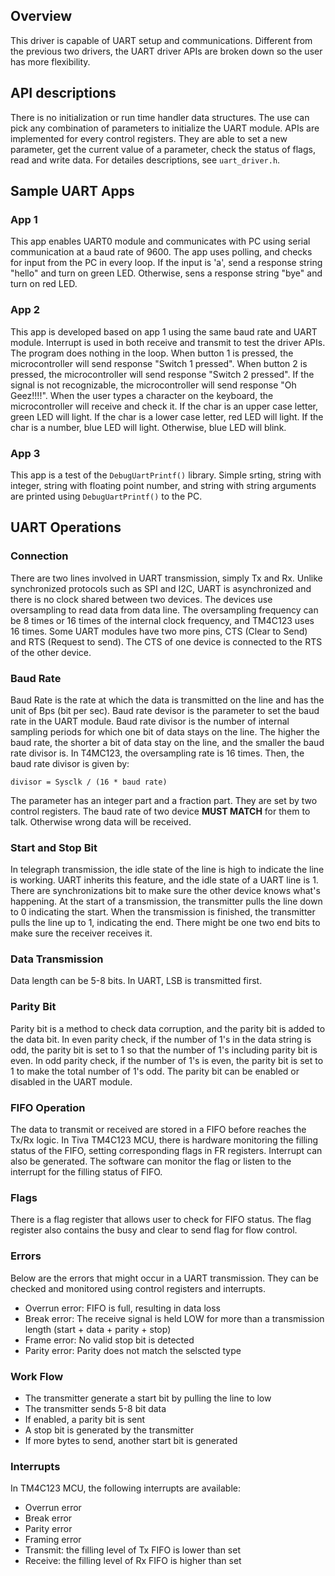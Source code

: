 ## Overview
This driver is capable of UART setup and communications. Different from the previous two drivers, the UART driver APIs are broken down so the user has more flexibility. 

## API descriptions
There is no initialization or run time handler data structures. The use can pick any combination of parameters to initialize the UART module. 
APIs are implemented for every control registers. They are able to set a new parameter, get the current value of a parameter, check the status of flags, read and write data. For detailes descriptions, see `uart_driver.h`.

## Sample UART Apps
### App 1
This app enables UART0 module and communicates with PC using serial communication at a baud rate of 9600. The app uses polling, and checks for input from the PC in every loop. If the input is 'a', send a response string "hello" and turn on green LED. Otherwise, sens a response string "bye" and turn on red LED.
### App 2
This app is developed based on app 1 using the same baud rate and UART module. Interrupt is used in both receive and transmit to test the driver APIs. 
The program does nothing in the loop. When button 1 is pressed, the microcontroller will send response "Switch 1 pressed". When button 2 is pressed, the microcontroller will send response "Switch 2 pressed". If the signal is not recognizable, the microcontroller will send response "Oh Geez!!!!".
When the user types a character on the keyboard, the microcontroller will receive and check it. If the char is an upper case letter, green LED will light. If the char is a lower case letter, red LED will light. If the char is a number, blue LED will light. Otherwise, blue LED will blink. 
### App 3
This app is a test of the `DebugUartPrintf()` library. Simple srting, string with integer, string with floating point number, and string with string arguments are printed using `DebugUartPrintf()` to the PC.

## UART Operations
### Connection
There are two lines involved in UART transmission, simply Tx and Rx. Unlike synchronized protocols such as SPI and I2C, UART is asynchronized and there is no clock shared between two devices. The devices use oversampling to read data from data line. The oversampling frequency can be 8 times or 16 times of the internal clock frequency, and TM4C123 uses 16 times.
Some UART modules have two more pins, CTS (Clear to Send) and RTS (Request to send). The CTS of one device is connected to the RTS of the other device. 
### Baud Rate
Baud Rate is the rate at which the data is transmitted on the line and has the unit of Bps (bit per sec). Baud rate devisor is the parameter to set the baud rate in the UART module. Baud rate divisor is the number of internal sampling periods for which one bit of data stays on the line. The higher the baud rate, the shorter a bit of data stay on the line, and the smaller the baud rate divisor is.
In T4MC123, the oversampling rate is 16 times. Then, the baud rate divisor is given by:
```
divisor = Sysclk / (16 * baud rate)
```
The parameter has an integer part and a fraction part. They are set by two control registers.
The baud rate of two device **MUST MATCH** for them to talk. Otherwise wrong data will be received.
### Start and Stop Bit
In telegraph transmission, the idle state of the line is high to indicate the line is working. UART inherits this feature, and the idle state of a UART line is 1. 
There are synchronizations bit to make sure the other device knows what's happening. At the start of a transmission, the transmitter pulls the line down to 0 indicating the start. When the transmission is finished, the transmitter pulls the line up to 1, indicating the end. There might be one two end bits to make sure the receiver receives it.
### Data Transmission
Data length can be 5-8 bits. In UART, LSB is transmitted first.
### Parity Bit
Parity bit is a method to check data corruption, and the parity bit is added to the data bit. In even parity check, if the number of 1's in the data string is odd, the parity bit is set to 1 so that the number of 1's including parity bit is even. In odd parity check, if the number of 1's is even, the parity bit is set to 1 to make the total number of 1's odd. The parity bit can be enabled or disabled in the UART module.
### FIFO Operation
The data to transmit or received are stored in a FIFO before reaches the Tx/Rx logic. In Tiva TM4C123 MCU, there is hardware monitoring the filling status of the FIFO, setting corresponding flags in FR registers. Interrupt can also be generated. The software can monitor the flag or listen to the interrupt for the filling status of FIFO.
### Flags
There is a flag register that allows user to check for FIFO status. The flag register also contains the busy and clear to send flag for flow control.
### Errors
Below are the errors that might occur in a UART transmission. They can be checked and monitored using control registers and interrupts. 
- Overrun error: FIFO is full, resulting in data loss
- Break error: The receive signal is held LOW for more than a transmission length (start + data + parity + stop)
- Frame error: No valid stop bit is detected
- Parity error: Parity does not match the selscted type

### Work Flow
- The transmitter generate a start bit by pulling the line to low
- The transmitter sends 5-8 bit data
- If enabled, a parity bit is sent
- A stop bit is generated by the transmitter
- If more bytes to send, another start bit is generated

### Interrupts
In TM4C123 MCU, the following interrupts are available:
- Overrun error
- Break error
- Parity error
- Framing error
- Transmit: the filling level of Tx FIFO is lower than set
- Receive: the filling level of Rx FIFO is higher than set


